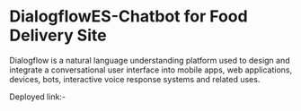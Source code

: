 # DialogflowES-Chatbot for Food Delivery Site
Dialogflow is a natural language understanding platform used to design and integrate a conversational user interface into mobile apps, web applications, devices, bots, interactive voice response systems and related uses.

Deployed link:-
